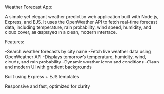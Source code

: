 Weather Forecast App:

A simple yet elegant weather prediction web application built with Node.js, Express, and EJS.
It uses the OpenWeather API to fetch real-time forecast data, including temperature, rain probability, wind speed, humidity, and cloud cover, all displayed in a clean, modern interface.


Features: 

-Search weather forecasts by city name
-Fetch live weather data using OpenWeather API
-Displays tomorrow’s temperature, humidity, wind, clouds, and rain probability
-Dynamic weather icons and conditions
-Clean and modern UI with gradient backgrounds



Built using Express + EJS templates

Responsive and fast, optimized for clarity